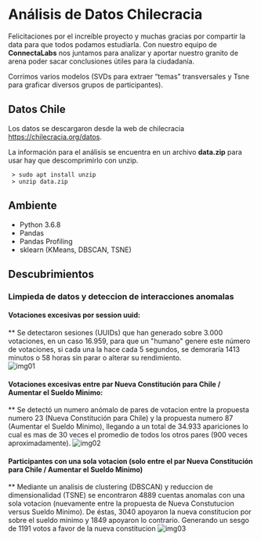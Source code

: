   
# Análisis de Datos Chilecracia

Felicitaciones por el increíble proyecto y muchas gracias por compartir la data para que todos podamos estudiarla. Con nuestro equipo de **ConnectaLabs** nos juntamos para analizar y aportar nuestro granito de arena poder sacar conclusiones útiles para la ciudadanía.    
    
Corrimos varios modelos (SVDs para extraer “temas” transversales y Tsne para graficar diversos grupos de participantes).    
      
## Datos Chile      
 Los datos se descargaron desde la web de chilecracia https://chilecracia.org/datos.      
      
La información para el análisis se encuentra en un archivo **data.zip** para      
usar hay que descomprimirlo con unzip.      
      
	 > sudo apt install unzip
	 > unzip data.zip

## Ambiente      
- Python 3.6.8      
- Pandas      
- Pandas Profiling      
- sklearn (KMeans, DBSCAN, TSNE)    

## Descubrimientos
 
### Limpieda de datos y deteccion de interacciones anomalas 
 
#### Votaciones excesivas por session uuid:

** Se detectaron sesiones (UUIDs) que han generado sobre 3.000 votaciones, en un caso 16.959, para que un "humano" genere este número de votaciones, si cada una la hace cada 5 segundos, se demoraría 1413 minutos o 58 horas sin parar o alterar su rendimiento.  
![img01](http://lab.connectalabs.ai/chilecracia_analisis/img/uuid_repeticion.png)  
  
#### Votaciones excesivas entre par Nueva Constitución para Chile / Aumentar el Sueldo Minimo:

** Se detectó un numero anómalo de pares de votacion entre la propuesta numero 23 (Nueva Constitución para Chile) y la propuesta numero 87 (Aumentar el Sueldo Minimo), llegando a un total de 34.933 apariciones lo cual es mas de 30 veces el promedio de todos los otros pares (900 veces aproximadamente).
![img02](http://lab.connectalabs.ai/chilecracia_analisis/img/heatmap_frequencia_pares.png)  

#### Participantes con una sola votacion (solo entre el par Nueva Constitución para Chile / Aumentar el Sueldo Minimo)

** Mediante un analisis de clustering (DBSCAN) y reduccion de dimensionalidad (TSNE) se encontraron 4889 cuentas anomalas con una sola votacion (nuevamente entre la propuesta de Nueva Constutucion versus Sueldo Minimo). De éstas, 3040 apoyaron la nueva constitucion por sobre el sueldo minimo y 1849 apoyaron lo contrario. Generando un sesgo de 1191 votos a favor de la nueva constitucion
![img03](http://lab.connectalabs.ai/chilecracia_analisis/img/cluster_tsne.png)  
